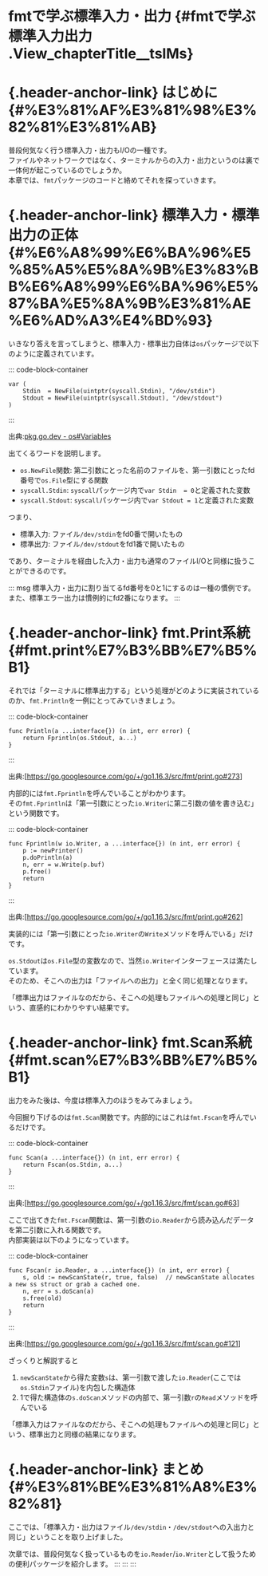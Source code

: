 # fmtで学ぶ標準入力・出力 {#fmtで学ぶ標準入力出力 .View_chapterTitle__tslMs}

# [](#%E3%81%AF%E3%81%98%E3%82%81%E3%81%AB){.header-anchor-link} はじめに {#%E3%81%AF%E3%81%98%E3%82%81%E3%81%AB}

普段何気なく行う標準入力・出力もI/Oの一種です。\
ファイルやネットワークではなく、ターミナルからの入力・出力というのは裏で一体何が起こっているのでしょうか。\
本章では、`fmt`パッケージのコードと絡めてそれを探っていきます。

# [](#%E6%A8%99%E6%BA%96%E5%85%A5%E5%8A%9B%E3%83%BB%E6%A8%99%E6%BA%96%E5%87%BA%E5%8A%9B%E3%81%AE%E6%AD%A3%E4%BD%93){.header-anchor-link} 標準入力・標準出力の正体 {#%E6%A8%99%E6%BA%96%E5%85%A5%E5%8A%9B%E3%83%BB%E6%A8%99%E6%BA%96%E5%87%BA%E5%8A%9B%E3%81%AE%E6%AD%A3%E4%BD%93}

いきなり答えを言ってしまうと、標準入力・標準出力自体は`os`パッケージで以下のように定義されています。

::: code-block-container
``` language-go
var (
    Stdin  = NewFile(uintptr(syscall.Stdin), "/dev/stdin")
    Stdout = NewFile(uintptr(syscall.Stdout), "/dev/stdout")
)
```
:::

出典:[pkg.go.dev - os#Variables](https://pkg.go.dev/os#pkg-variables)

出てくるワードを説明します。

-   `os.NewFile`関数:
    第二引数にとった名前のファイルを、第一引数にとったfd番号で`os.File`型にする関数
-   `syscall.Stdin`:
    `syscall`パッケージ内で`var Stdin  = 0`と定義された変数
-   `syscall.Stdout`:
    `syscall`パッケージ内で`var Stdout = 1`と定義された変数

つまり、

-   標準入力: ファイル`/dev/stdin`をfd0番で開いたもの
-   標準出力: ファイル`/dev/stdout`をfd1番で開いたもの

であり、ターミナルを経由した入力・出力も通常のファイルI/Oと同様に扱うことができるのです。

::: msg
標準入力・出力に割り当てるfd番号を0と1にするのは一種の慣例です。\
また、標準エラー出力は慣例的にfd2番になります。
:::

# [](#fmt.print%E7%B3%BB%E7%B5%B1){.header-anchor-link} fmt.Print系統 {#fmt.print%E7%B3%BB%E7%B5%B1}

それでは「ターミナルに標準出力する」という処理がどのように実装されているのか、`fmt.Println`を一例にとってみていきましょう。

::: code-block-container
``` language-go
func Println(a ...interface{}) (n int, err error) {
    return Fprintln(os.Stdout, a...)
}
```
:::

出典:\[<https://go.googlesource.com/go/+/go1.16.3/src/fmt/print.go#273>\]

内部的には`fmt.Fprintln`を呼んでいることがわかります。\
その`fmt.Fprintln`は「第一引数にとった`io.Writer`に第二引数の値を書き込む」という関数です。

::: code-block-container
``` language-go
func Fprintln(w io.Writer, a ...interface{}) (n int, err error) {
    p := newPrinter()
    p.doPrintln(a)
    n, err = w.Write(p.buf)
    p.free()
    return
}
```
:::

出典:\[<https://go.googlesource.com/go/+/go1.16.3/src/fmt/print.go#262>\]

実装的には「第一引数にとった`io.Writer`の`Write`メソッドを呼んでいる」だけです。

`os.Stdout`は`os.File`型の変数なので、当然`io.Writer`インターフェースは満たしています。\
そのため、そこへの出力は「ファイルへの出力」と全く同じ処理となります。

「標準出力はファイルなのだから、そこへの処理もファイルへの処理と同じ」という、直感的にわかりやすい結果です。

# [](#fmt.scan%E7%B3%BB%E7%B5%B1){.header-anchor-link} fmt.Scan系統 {#fmt.scan%E7%B3%BB%E7%B5%B1}

出力をみた後は、今度は標準入力のほうをみてみましょう。

今回掘り下げるのは`fmt.Scan`関数です。内部的にはこれは`fmt.Fscan`を呼んでいるだけです。

::: code-block-container
``` language-go
func Scan(a ...interface{}) (n int, err error) {
    return Fscan(os.Stdin, a...)
}
```
:::

出典:\[<https://go.googlesource.com/go/+/go1.16.3/src/fmt/scan.go#63>\]

ここで出てきた`fmt.Fscan`関数は、第一引数の`io.Reader`から読み込んだデータを第二引数に入れる関数です。\
内部実装は以下のようになっています。

::: code-block-container
``` language-go
func Fscan(r io.Reader, a ...interface{}) (n int, err error) {
    s, old := newScanState(r, true, false)  // newScanState allocates a new ss struct or grab a cached one.
    n, err = s.doScan(a)
    s.free(old)
    return
}
```
:::

出典:\[<https://go.googlesource.com/go/+/go1.16.3/src/fmt/scan.go#121>\]

ざっくりと解説すると

1.  `newScanState`から得た変数`s`は、第一引数で渡した`io.Reader`(ここでは`os.Stdin`ファイル)を内包した構造体
2.  1で得た構造体の`s.doScan`メソッドの内部で、第一引数`r`の`Read`メソッドを呼んでいる

「標準入力はファイルなのだから、そこへの処理もファイルへの処理と同じ」という、標準出力と同様の結果になります。

# [](#%E3%81%BE%E3%81%A8%E3%82%81){.header-anchor-link} まとめ {#%E3%81%BE%E3%81%A8%E3%82%81}

ここでは、「標準入力・出力はファイル`/dev/stdin`・`/dev/stdout`への入出力と同じ」ということを取り上げました。

次章では、普段何気なく扱っているものを`io.Reader`/`io.Writer`として扱うための便利パッケージを紹介します。
:::
:::
:::

